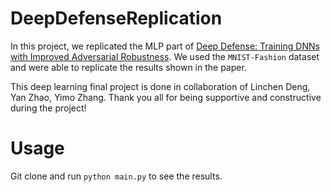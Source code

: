 # DeepDefenseReplication

In this project, we replicated the MLP part of [Deep Defense: Training DNNs with Improved Adversarial Robustness](https://papers.nips.cc/paper/7324-deep-defense-training-dnns-with-improved-adversarial-robustness). We used the `MNIST-Fashion` dataset and were able to replicate the results shown in the paper.

This deep learning final project is done in collaboration of Linchen Deng, Yan Zhao, Yimo Zhang. Thank you all for being supportive and constructive during the project!

# Usage

Git clone and run `python main.py` to see the results.